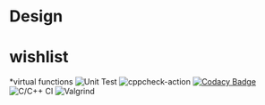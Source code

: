 # Design

 # wishlist
 *virtual functions
![Unit Test](https://github.com/99002610/Analysis_of_Cricketers/workflows/Unit%20Test/badge.svg?branch=main)
![cppcheck-action](https://github.com/99002610/MiniProject_Template/workflows/cppcheck-action/badge.svg)
[![Codacy Badge](https://app.codacy.com/project/badge/Grade/ccbfaa00784a474a8895415329be0351)](https://www.codacy.com/gh/99002610/MiniProject-Analysis-of-Cricketers/dashboard?utm_source=github.com&amp;utm_medium=referral&amp;utm_content=99002610/MiniProject-Analysis-of-Cricketers&amp;utm_campaign=Badge_Grade)
![C/C++ CI](https://github.com/99002610/Analysis_of_Cricketers/workflows/C/C++%20CI/badge.svg)
![Valgrind](https://github.com/99002610/Analysis_of_Cricketers/workflows/Valgrind/badge.svg?branch=main)
